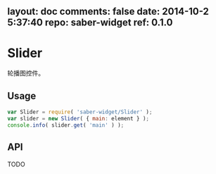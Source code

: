 layout: doc
comments: false
date: 2014-10-2 5:37:40
repo: saber-widget
ref: 0.1.0
---

# Slider

轮播图控件。


## Usage

``` javascript
var Slider = require( 'saber-widget/Slider' );
var slider = new Slider( { main: element } );
console.info( slider.get( 'main' ) );
```

## API

TODO

